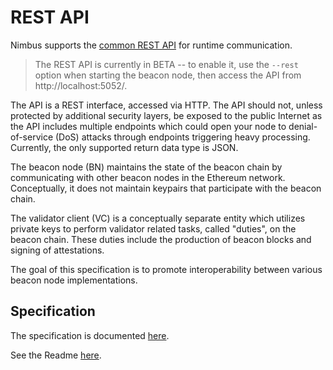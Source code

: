 # REST API

Nimbus supports the [common REST API](https://ethereum.github.io/beacon-APIs/) for runtime communication.

> The REST API is currently in BETA -- to enable it, use the `--rest` option when starting the beacon node, then access the API from http://localhost:5052/.


The API is a REST interface, accessed via HTTP. The API should not, unless protected by additional security layers, be exposed to the public Internet as the API includes multiple endpoints which could open your node to denial-of-service (DoS) attacks through endpoints triggering heavy processing. Currently, the only supported return data type is JSON.

The beacon node (BN) maintains the state of the beacon chain by communicating with other beacon nodes in the Ethereum network. Conceptually, it does not maintain keypairs that participate with the beacon chain.

The validator client (VC) is a conceptually separate entity which utilizes private keys to perform validator related tasks, called "duties", on the beacon chain. These duties include the production of beacon blocks and signing of attestations.

The goal of this specification is to promote interoperability between various beacon node implementations.

## Specification
The specification is documented [here](https://ethereum.github.io/beacon-APIs/#/Beacon/getGenesis).

See the Readme [here](https://github.com/ethereum/beacon-apis).


